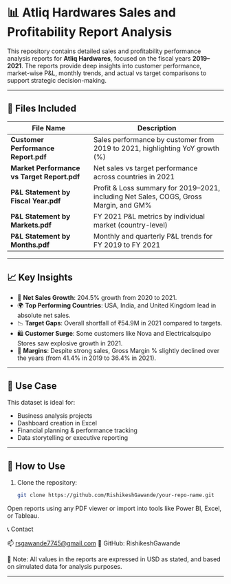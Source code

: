 # 📊 Atliq Hardwares Sales and Profitability Report Analysis
This repository contains detailed sales and profitability performance analysis reports for **Atliq Hardwares**, focused on the fiscal years **2019–2021**. The reports provide deep insights into customer performance, market-wise P&L, monthly trends, and actual vs target comparisons to support strategic decision-making.

---

## 📁 Files Included

| File Name | Description |
|-----------|-------------|
| **Customer Performance Report.pdf** | Sales performance by customer from 2019 to 2021, highlighting YoY growth (%) |
| **Market Performance vs Target Report.pdf** | Net sales vs target performance across countries in 2021 |
| **P&L Statement by Fiscal Year.pdf** | Profit & Loss summary for 2019–2021, including Net Sales, COGS, Gross Margin, and GM% |
| **P&L Statement by Markets.pdf** | FY 2021 P&L metrics by individual market (country-level) |
| **P&L Statement by Months.pdf** | Monthly and quarterly P&L trends for FY 2019 to FY 2021 |

---

## 📈 Key Insights

- 📌 **Net Sales Growth**: 204.5% growth from 2020 to 2021.
- 🌍 **Top Performing Countries**: USA, India, and United Kingdom lead in absolute net sales.
- 📉 **Target Gaps**: Overall shortfall of ₹54.9M in 2021 compared to targets.
- 🛍️ **Customer Surge**: Some customers like Nova and Electricalsquipo Stores saw explosive growth in 2021.
- 🧾 **Margins**: Despite strong sales, Gross Margin % slightly declined over the years (from 41.4% in 2019 to 36.4% in 2021).

---

## 📌 Use Case

This dataset is ideal for:
- Business analysis projects
- Dashboard creation in Excel
- Financial planning & performance tracking
- Data storytelling or executive reporting

---

## 🚀 How to Use

1. Clone the repository:
   ```bash
   git clone https://github.com/RishikeshGawande/your-repo-name.git
Open reports using any PDF viewer or import into tools like Power BI, Excel, or Tableau.

📞 Contact

📫 rsgawande7745@gmail.com
🔗 GitHub: RishikeshGawande

📍 Note: All values in the reports are expressed in  USD as stated, and based on simulated data for analysis purposes.



---
